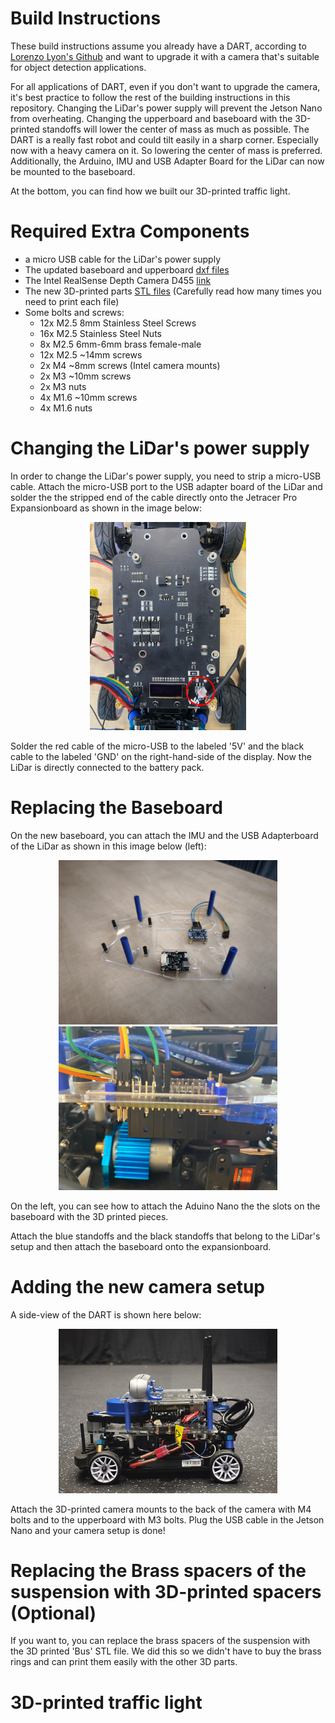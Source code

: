 # Build Instructions
These build instructions assume you already have a DART, according to [Lorenzo Lyon's Github](https://github.com/Lorenzo-Lyons/DART) and want to upgrade it with a camera that's suitable for object detection applications. 

For all applications of DART, even if you don't want to upgrade the camera, it's best practice to follow the rest of the building instructions in this repository. Changing the LiDar's power supply will prevent the Jetson Nano from overheating. Changing the upperboard and baseboard with the 3D-printed standoffs will lower the center of mass as much as possible. The DART is a really fast robot and could tilt easily in a sharp corner. Especially now with a heavy camera on it. So lowering the center of mass is preferred. Additionally, the Arduino, IMU and USB Adapter Board for the LiDar can now be mounted to the baseboard.

At the bottom, you can find how we built our 3D-printed traffic light.

# Required Extra Components
+ a micro USB cable for the LiDar's power supply
+ The updated baseboard and upperboard [dxf files](https://github.com/Semthart28/DART-5/tree/main/Build%20Instructions/DXF%20files)
+ The Intel RealSense Depth Camera D455 [link](https://store.intelrealsense.com/buy-intel-realsense-depth-camera-d455.html)
+ The new 3D-printed parts [STL files](google.com) (Carefully read how many times you need to print each file)
+ Some bolts and screws:
    + 12x M2.5 8mm Stainless Steel Screws
    + 16x M2.5 Stainless Steel Nuts
    + 8x M2.5 6mm-6mm brass female-male
    + 12x M2.5 ~14mm screws
    + 2x M4 ~8mm screws (Intel camera mounts)
    + 2x M3 ~10mm screws
    + 2x M3 nuts
    + 4x M1.6 ~10mm screws 
    + 4x M1.6 nuts

# Changing the LiDar's power supply
In order to change the LiDar's power supply, you need to strip a micro-USB cable. Attach the micro-USB port to the USB adapter board of the LiDar and solder the the stripped end of the cable directly onto the Jetracer Pro Expansionboard as shown in the image below:

<p align="center">
  <img src="images/Back_of_ExpansionBoard.JPG" width="250">
</p>

Solder the red cable of the micro-USB to the labeled '5V' and the black cable to the labeled 'GND' on the right-hand-side of the display. Now the LiDar is directly connected to the battery pack.

# Replacing the Baseboard
On the new baseboard, you can attach the IMU and the USB Adapterboard of the LiDar as shown in this image below (left):

<p align="center">
  <img src="images/Baseboard_1.jpg" width="350">
  <img src="images/Arduino_nano.jpeg" width="350">
</p>

On the left, you can see how to attach the Aduino Nano the the slots on the baseboard with the 3D printed pieces.

Attach the blue standoffs and the black standoffs that belong to the LiDar's setup and then attach the baseboard onto the expansionboard.

# Adding the new camera setup
A side-view of the DART is shown here below:

<p align="center">
  <img src="images/Zijkant_DART.jpg" width="350">
</p>

Attach the 3D-printed camera mounts to the back of the camera with M4 bolts and to the upperboard with M3 bolts. Plug the USB cable in the Jetson Nano and your camera setup is done!

# Replacing the Brass spacers of the suspension with 3D-printed spacers (Optional)
If you want to, you can replace the brass spacers of the suspension with the 3D printed 'Bus' STL file.  We did this so we didn't have to buy the brass rings and can print them easily with the other 3D parts.

# 3D-printed traffic light




